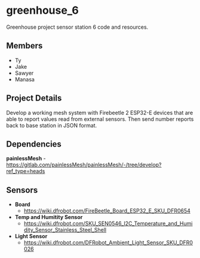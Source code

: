 # greenhouse_6
Greenhouse project sensor station 6 code and resources.


## Members

- Ty
- Jake
- Sawyer
- Manasa

## Project Details

Develop a working mesh system with Firebeetle 2 ESP32-E devices that are able to report values read from external sensors. Then send number reports back to base station in JSON format. 

## Dependencies

**painlessMesh**
    - https://gitlab.com/painlessMesh/painlessMesh/-/tree/develop?ref_type=heads 

## Sensors

- **Board**
    - https://wiki.dfrobot.com/FireBeetle_Board_ESP32_E_SKU_DFR0654
- **Temp and Humitity Sensor**
    - https://wiki.dfrobot.com/SKU_SEN0546_I2C_Temperature_and_Humidity_Sensor_Stainless_Steel_Shell
- **Light Sensor**
    - https://wiki.dfrobot.com/DFRobot_Ambient_Light_Sensor_SKU_DFR0026
